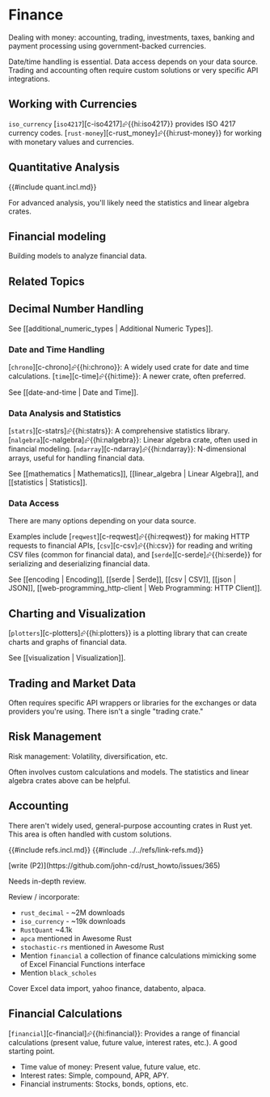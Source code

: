 # Finance

Dealing with money: accounting, trading, investments, taxes, banking and payment processing using government-backed currencies.

Date/time handling is essential. Data access depends on your data source. Trading and accounting often require custom solutions or very specific API integrations.

## Working with Currencies

`iso_currency`
[`iso4217`][c-iso4217]⮳{{hi:iso4217}} provides ISO 4217 currency codes.
[`rust-money`][c-rust_money]⮳{{hi:rust-money}} for working with monetary values and currencies.

## Quantitative Analysis

{{#include quant.incl.md}}

For advanced analysis, you'll likely need the statistics and linear algebra crates.

## Financial modeling

Building models to analyze financial data.

## Related Topics

## Decimal Number Handling

See [[additional_numeric_types | Additional Numeric Types]].

### Date and Time Handling

[`chrono`][c-chrono]⮳{{hi:chrono}}: A widely used crate for date and time calculations.
[`time`][c-time]⮳{{hi:time}}: A newer crate, often preferred.

See [[date-and-time | Date and Time]].

### Data Analysis and Statistics

[`statrs`][c-statrs]⮳{{hi:statrs}}: A comprehensive statistics library.
[`nalgebra`][c-nalgebra]⮳{{hi:nalgebra}}: Linear algebra crate, often used in financial modeling.
[`ndarray`][c-ndarray]⮳{{hi:ndarray}}: N-dimensional arrays, useful for handling financial data.

See [[mathematics | Mathematics]], [[linear_algebra | Linear Algebra]], and [[statistics | Statistics]].

### Data Access

There are many options depending on your data source.

Examples include [`reqwest`][c-reqwest]⮳{{hi:reqwest}} for making HTTP requests to financial APIs,
[`csv`][c-csv]⮳{{hi:csv}} for reading and writing CSV files (common for financial data), and [`serde`][c-serde]⮳{{hi:serde}} for serializing and deserializing financial data.

See [[encoding | Encoding]], [[serde | Serde]], [[csv | CSV]], [[json | JSON]], [[web-programming_http-client | Web Programming: HTTP Client]].

## Charting and Visualization

[`plotters`][c-plotters]⮳{{hi:plotters}} is a plotting library that can create charts and graphs of financial data.

See [[visualization | Visualization]].

## Trading and Market Data

Often requires specific API wrappers or libraries for the exchanges or data providers you're using. There isn't a single "trading crate."

## Risk Management

Risk management: Volatility, diversification, etc.

Often involves custom calculations and models. The statistics and linear algebra crates above can be helpful.

## Accounting

There aren't widely used, general-purpose accounting crates in Rust yet. This area is often handled with custom solutions.

{{#include refs.incl.md}}
{{#include ../../refs/link-refs.md}}

<div class="hidden">
[write (P2)](https://github.com/john-cd/rust_howto/issues/365)

Needs in-depth review.

Review / incorporate:

- `rust_decimal` - ~2M downloads
- `iso_currency` - ~19k downloads
- `RustQuant` ~4.1k
- `apca` mentioned in Awesome Rust
- `stochastic-rs` mentioned in Awesome Rust
- Mention `financial` a collection of finance calculations mimicking some of Excel Financial Functions interface
- Mention `black_scholes`

Cover Excel data import, yahoo finance, databento, alpaca.

## Financial Calculations

[`financial`][c-financial]⮳{{hi:financial}}: Provides a range of financial calculations (present value, future value, interest rates, etc.). A good starting point.

- Time value of money: Present value, future value, etc.
- Interest rates: Simple, compound, APR, APY.
- Financial instruments: Stocks, bonds, options, etc.

</div>
